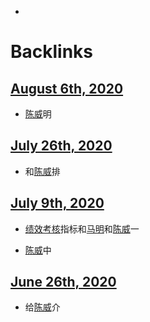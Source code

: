 - 

# Backlinks
## [August 6th, 2020](<August 6th, 2020.md>)
- [陈威](<陈威.md>)明

## [July 26th, 2020](<July 26th, 2020.md>)
- 和[陈威](<陈威.md>)排

## [July 9th, 2020](<July 9th, 2020.md>)
- [绩效考核](<绩效考核.md>)指标和[马明](<马明.md>)和[陈威](<陈威.md>)一

- [陈威](<陈威.md>)中

## [June 26th, 2020](<June 26th, 2020.md>)
- 给[陈威](<陈威.md>)介

